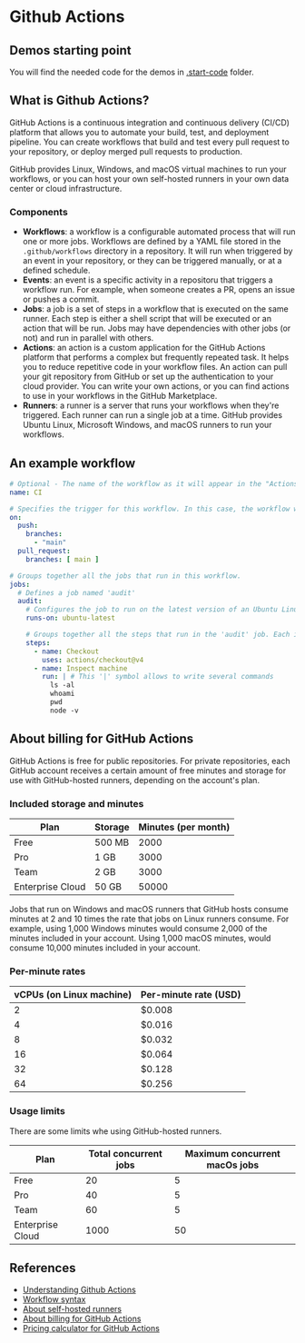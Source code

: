 # Github Actions

## Demos starting point

You will find the needed code for the demos in [.start-code](./.start-code) folder.

## What is Github Actions?

GitHub Actions is a continuous integration and continuous delivery (CI/CD) platform that allows you to automate your build, test, and deployment pipeline. You can create workflows that build and test every pull request to your repository, or deploy merged pull requests to production.

GitHub provides Linux, Windows, and macOS virtual machines to run your workflows, or you can host your own self-hosted runners in your own data center or cloud infrastructure.

### Components

- **Workflows**: a workflow is a configurable automated process that will run one or more jobs. Workflows are defined by a YAML file stored in the `.github/workflows` directory in a repository. It will run when triggered by an event in your repository, or they can be triggered manually, or at a defined schedule.
- **Events**: an event is a specific activity in a repositoru that triggers a workflow run. For example, when someone creates a PR, opens an issue or pushes a commit.
- **Jobs**: a job is a set of steps in a workflow that is executed on the same runner. Each step is either a shell script that will be executed or an action that will be run. Jobs may have dependencies with other jobs (or not) and run in parallel with others.
- **Actions**: an action is a custom application for the GitHub Actions platform that performs a complex but frequently repeated task. It helps you to reduce repetitive code in your workflow files. An action can pull your git repository from GitHub or set up the authentication to your cloud provider. You can write your own actions, or you can find actions to use in your workflows in the GitHub Marketplace.
- **Runners**: a runner is a server that runs your workflows when they're triggered. Each runner can run a single job at a time. GitHub provides Ubuntu Linux, Microsoft Windows, and macOS runners to run your workflows.

## An example workflow

```yaml
# Optional - The name of the workflow as it will appear in the "Actions" tab of the GitHub repository. If this field is omitted, the name of the workflow file will be used instead.
name: CI

# Specifies the trigger for this workflow. In this case, the workflow will be trigger when a PR is opened to main or when commits are pushed into main.
on:
  push:
    branches:
      - "main"
  pull_request:
    branches: [ main ]

# Groups together all the jobs that run in this workflow.
jobs:
  # Defines a job named 'audit'
  audit:
    # Configures the job to run on the latest version of an Ubuntu Linux runner. Jobs can be run in self-hosted runners too.
    runs-on: ubuntu-latest

    # Groups together all the steps that run in the 'audit' job. Each item nested under this section is a separate action (uses) or shell script (run).
    steps:
      - name: Checkout 
        uses: actions/checkout@v4
      - name: Inspect machine
        run: | # This '|' symbol allows to write several commands
          ls -al
          whoami
          pwd
          node -v
```

## About billing for GitHub Actions

GitHub Actions is free for public repositories. For private repositories, each GitHub account receives a certain amount of free minutes and storage for use with GitHub-hosted runners, depending on the account's plan.

### Included storage and minutes

| **Plan**         | **Storage** | **Minutes (per month)** |
|------------------|-------------|-------------------------|
| Free             | 500 MB      | 2000                    |
| Pro              | 1 GB        | 3000                    |
| Team             | 2 GB        | 3000                    |
| Enterprise Cloud | 50 GB       | 50000                   |

Jobs that run on Windows and macOS runners that GitHub hosts consume minutes at 2 and 10 times the rate that jobs on Linux runners consume. For example, using 1,000 Windows minutes would consume 2,000 of the minutes included in your account. Using 1,000 macOS minutes, would consume 10,000 minutes included in your account.

### Per-minute rates

| **vCPUs (on Linux machine)** | **Per-minute rate (USD)** |
|------------------------------|---------------------------|
| 2                            | $0.008                    |
| 4                            | $0.016                    |
| 8                            | $0.032                    |
| 16                           | $0.064                    |
| 32                           | $0.128                    |
| 64                           | $0.256                    |

### Usage limits

There are some limits whe using GitHub-hosted runners.

| **Plan**         | **Total concurrent jobs** | **Maximum concurrent macOs jobs** |
|------------------|---------------------------|-----------------------------------|
| Free             | 20                        | 5                                 |
| Pro              | 40                        | 5                                 |
| Team             | 60                        | 5                                 |
| Enterprise Cloud | 1000                      | 50                                |

## References

- [Understanding Github Actions](https://docs.github.com/en/actions/learn-github-actions/understanding-github-actions)
- [Workflow syntax](https://docs.github.com/en/actions/using-workflows/workflow-syntax-for-github-actions)
- [About self-hosted runners](https://docs.github.com/en/actions/hosting-your-own-runners/managing-self-hosted-runners/about-self-hosted-runners)
- [About billing for GitHub Actions](https://docs.github.com/en/billing/managing-billing-for-github-actions/about-billing-for-github-actions)
- [Pricing calculator for GitHub Actions](https://github.com/pricing/calculator?feature=actions)

